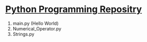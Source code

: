 <h1 style="text-decoration: underline; text-underline-offset: 2px; ">Python Programming Repositry</h1>

<ol>
  <li>main.py (Hello World)</li>
  <li>Numerical_Operator.py</li>
  <li>Strings.py</li>
</ol>
